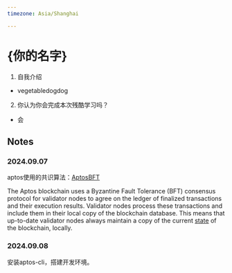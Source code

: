 ```yaml
---
timezone: Asia/Shanghai

---
```


# {你的名字}

1. 自我介绍

* vegetabledogdog

2. 你认为你会完成本次残酷学习吗？

* 会

## Notes

<!-- Content_START -->

### 2024.09.07
aptos使用的共识算法：[AptosBFT](https://pontem.network/posts/aptosbft-all-you-need-to-know-about-the-bft-consensus-in-aptos)

The Aptos blockchain uses a Byzantine Fault Tolerance (BFT) consensus protocol for validator nodes to agree on the ledger of finalized transactions and their execution results. Validator nodes process these transactions and include them in their local copy of the blockchain database. This means that up-to-date validator nodes always maintain a copy of the current [state](https://aptos.dev/en/network/glossary#state) of the blockchain, locally.

### 2024.09.08
安装aptos-cli，搭建开发环境。

<!-- Content_END -->
